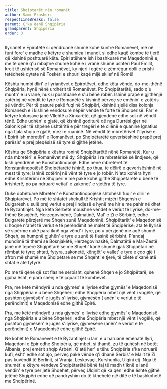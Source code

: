 ```yaml
---
title: Shqiptarët nën romanët
author: Sami Frashëri
respectLineBreaks: false
parent: Ç'ka qenë Shqipëria
grandparent: Shqipëria
order: 3
---
```


Ilyrianët e Epirotëtë si qëndruanë shumë kohë
kuntrë Romanëvet, më në funt forc' e madhe e këtyre e
shumica i mundi, si edhe kaqë kombe të tjerë që kishinë
poshtuarë këta. Epiri atëhere ish i bashkuarë me
Maqedoninë e, me të qënë q'u mbajtnë shumë kohë e i
vranë shumë ushtëri Paul Emilit, kreit të ushtërisë së
Romanëvet, ky njeri i egërë e zëmrëgur dolli e prishi
tetëdhetë qytete në Toskëri e shpuri kaqë mijë skllef në
Romë!

Kështu humbi dliri' e Ilyrianëvet e Epirotëvet, edhe
këta vënde, do-me-thënë Shqipëria, hynë nënë urdhërit të
Romanëvet. Po Shqipëtarëtë, sado q'u muntn' e u vranë,
nuk u poshtuanë e s'u bënë robër. Ishinë prapë e gjithënjë
zotërinj në vëndit të tyre e Romanëtë s'kishinë përveç se
emënin' e zotëris së vëndit. Për të pasurë pakë fuqi në
Shqipëri, kishinë sjellë disa kolonja Romanësh e i kishinë
vëndosurë nëpër vënde të fortë të Shqipërisë. Far' e këtyre
kolonjave janë Vllehtë a Xinxarëtë, që gjendenë edhe sot
në vëndit tënë. Edhe udhën' e gjatë, që kishinë goditurë
që nga Durrësi gjer në Salonik për të shpënë ushtëritë e
për tregëri e të cilënë e quaninë Ignatius nga fjala shqip e
gjatë, mezi e ruaninë. Në vëndit të mbretërivet t'Ilyrisë e
t'Epirit ish mbretëri' e Romanëvet, po Shqipëtarëtë
qeverisëshinë prapë prej parësis' e prej pleqësisë së tyre si
gjithë jetënë.

Kështu qe Shqipëria e kështu roninë Shqipëtarëtë
nënë Romanëtë. Kur u nda mbretëri' e Romanëvet më dy,
Shqipëria i ra mbretërisë së lindjesë, që kish qëndrënë në
Konsitantinopojë. Edhe nënë mbretëret të
Konstantinopojësë Shqipëtarëtë ishinë, po thua, të dëlirë
e qeverisëshinë në mest të tyre; ishinë zotërinj në vënt të
tyre e jo robër. N'ato kohëra hyni edhe Krishtërimi në
Shqipëri e më pakë kohë gjithë Shqipëtarëtë u bënë të
krishterë, po pa ndruarë vetiat' e zakonet' e vjetëra të tyre.

Duke dobëtuarë Mbretëri' e Konstantinopojësë
shtohësh fuqi' e dliri' e Shqiptarëvet. Po më të shtatët
shekull të Krishtit mizëri Shqehsh e Bulgarësh u sulë prej
veriut e prej lindjesë e hynë me hir e me pahir në dhet të
Byzantinjet. Nga këta Sërbëtë mbushnë vëndet e veriut të
Ilyrisë, do-me-thënë Bosnjënë, Herzegovinënë,
Dalmatinë, Mal' e Zi e Sërbinë, edhe Bulgarëtë përzjerë
me Shqeh zunë Maqedoninë. Shqipëtarët' e Maqedonisë u
hoqnë n'anët të veriut e të perëndimit në malet të
Shqipërisë; ata të Ilyrisë së sipërme nukë para iknë nga
vënd' i tyre, po u përzjenë me aqë shumë Shqeh, sa
humpnë gjuhën' e tyre e zunë të flasinë sërbisht. P'andaj
mundimë të themi se Bosnjakëtë, Herzegovinasitë,
Dalmatëtë e Mal-Zestë janë më tepërë Shqipëtarë se me
Shqeh' kanë shumë gjak Shqipëtari në rëmbat të tyre;
shtati, fytyra, zakonetë, këngët' e vallet' e tyre e çdo gjë i
afron më shumë me Shqipëtarë se me Shqeht' e tjerë, të
cilëtë s'kanë atë shtat e atë fytyrë.

Po me të qënë që sot flasinë sërbisht, quhenë Shqeh
e jo Shqipëtarë; se gjuha ësht, e para shënj e të çquarit të
kombevet.

Pra, me këtë mëndyrë u nda gjymës' e Ilyrisë edhe
gjymës' e Maqedonisë nga Shqipëria e u bënë Shqehëri;
edhe Shqipëria mbet një vënt i vogëlë, që pushton
gjymësën' e jugës s'Ilyrisë, gjymësën ( anën' e veriut e të
perëndimit) e Maqedonisë edhe gjithë Epirë.

Pra, me këtë mëndyrë u nda gjymës' e Ilyrisë edhe
gjymës' e Maqedonisë nga Shqipëria e u bënë Shqehëri;
edhe Shqipëria mbet një vënt i vogëlë, që pushton
gjymësën' e jugës s'Ilyrisë, gjymësënë (anën' e veriut e të
perëndimit) e Maqedonisë edhe gjithë Epirë.

Në kohët të Romanëvet e të Byzantinjet u lan' e u
haruanë emënatë Ilyri, Maqedoni e Epir edhe Shqipëria,
që mbet, si thamë, zu të quhësh në botët Albania, prej
emërit shqip Arbëni. Q'atë her' e tëhu Shqipëria s'ka
ndruarë kufi, ësht' edhe sot ajo, përveç pakë vënde q'i
dhanë Serbis' e Malit të Zi pas kuvëndit të Berlinit, si
Vranja, Leskovaçi, Kurshunlia, Ulqini etj. Nga të shumët'
e këtyre vëndeve Shqipëtarëtë bënë faj të madh t'iknë e
lanë vendin' e tyre për jetë Shqehet, përveç Ulqinit që ka
qën' edhe është gjithë jetënë Shqipëri edhe që pandryshim
do të kthehetë një ditë e të bashkohetë me Shqipërinë.
